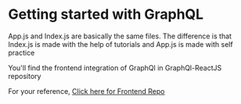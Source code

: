 # Getting started with GraphQL

App.js and Index.js are basically the same files. The difference is that Index.js is made with the help of tutorials and App.js is made with self practice

You'll find the frontend integration of GraphQl in GraphQl-ReactJS repository

For your reference, [Click here for Frontend Repo](https://github.com/anshviyogi/GraphQl-ReactJS)
